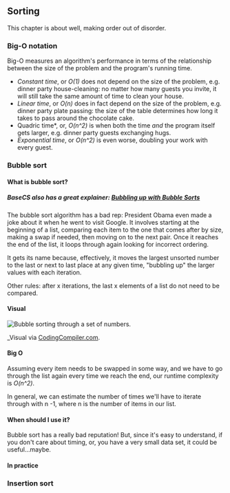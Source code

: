 ## Sorting 
This chapter is about well, making order out of disorder. 

### Big-O notation 
Big-O measures an algorithm's performance in terms of the relationship between the size of the problem and the program's running time. 
* *Constant time*, or *O(1)* does not depend on the size of the problem, e.g. dinner party house-cleaning: no matter how many guests you invite, it will still take the same amount of time to clean your house. 
* *Linear time*, or *O(n)* does in fact depend on the size of the problem, e.g. dinner party plate passing: the size of the table determines how long it takes to pass around the chocolate cake. 
* Quadric time*, or, *O(n^2)* is when both the time _and_ the program itself gets larger, e.g. dinner party guests exchanging hugs. 
* *Exponential time*, or *O(n^2)* is even worse, doubling your work with every guest. 

### Bubble sort 
#### What is bubble sort? 
##### BaseCS also has a great explainer: [Bubbling up with Bubble Sorts](https://medium.com/basecs/bubbling-up-with-bubble-sorts-3df5ac88e592)
The bubble sort algorithm has a bad rep: President Obama even made a joke about it when he went to visit Google. It involves starting at the beginning of a list, comparing each item to the one that comes after by size, making a swap if needed, then moving on to the next pair. Once it reaches the end of the list, it loops through again looking for incorrect ordering. 

It gets its name because, effectively, it moves the largest unsorted number to the last or next to last place at any given time, "bubbling up" the larger values with each iteration. 

Other rules: after x iterations, the last x elements of a list do not need to be compared. 

#### Visual 
![Bubble sorting through a set of numbers.](https://codingcompiler.com/wp-content/uploads/2017/10/bubble-sort-in-c.png)

_Visual via [CodingCompiler.com](https://codingcompiler.com/bubble-sort-program-in-c-using-function/). 

#### Big O 
Assuming every item needs to be swapped in some way, and we have to go through the list again every time we reach the end, our runtime complexity is *O(n^2)*. 

In general, we can estimate the number of times we'll have to iterate through with n -1, where n is the number of items in our list. 

#### When should I use it? 
Bubble sort has a really bad reputation! But, since it's easy to understand, if you don't care about timing, or, you have a very small data set, it could be useful...maybe. 

#### In practice 

### Insertion sort 